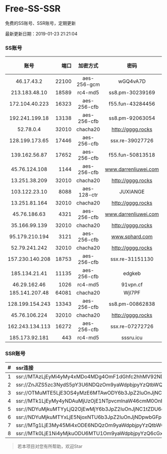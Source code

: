 # Free-SS-SSR

免费的SS账号、SSR账号，定期更新

最新更新日期：2019-01-23 21:21:04 

### SS账号

|账号|端口|加密方式|密码|更新时间|国家|
|:-----:|-----:|:----:|:----:|:----:|:----:|
|46.17.43.2|22100|aes-256-gcm|wGQ4vA7D|21:17:14|RU|
|213.183.48.10|18589|rc4-md5|ss8.pm-30239169|21:17:05|RU|
|172.104.40.223|16323|aes-256-cfb|f55.fun-43284456|21:17:05|SG|
|192.241.199.18|13138|aes-256-cfb|ss8.pm-92063054|21:17:04|US|
|52.78.0.4|32010|chacha20|http://gggg.rocks|21:17:11|KR|
|128.199.173.65|17446|aes-256-cfb|ssx.re-39027726|21:17:05|SG|
|139.162.56.87|17652|aes-256-cfb|f55.fun-50813518|21:17:05|SG|
|45.76.124.108|1144|aes-256-cfb|www.darrenliuwei.com|21:17:05|AU|
|13.251.38.209|32010|chacha20|http://gggg.rocks|21:17:21|SG|
|103.122.23.10|8088|aes-128-ctr|JUXIANGE|21:17:08|US|
|13.251.81.164|32010|chacha20|http://gggg.rocks|21:17:14|SG|
|45.76.186.63|4321|aes-256-cfb|www.darrenliuwei.com|21:17:13|SG|
|35.166.99.139|32010|chacha20|http://gggg.rocks|21:17:12|US|
|95.179.210.194|3121|aes-256-cfb|www.sphard.com|21:17:12|FR|
|52.79.241.242|32010|chacha20|http://gggg.rocks|21:17:15|KR|
|157.230.140.208|18753|aes-256-cfb|ssx.re-31151130|21:17:05|US|
|185.134.21.41|11135|aes-256-cfb|edgkeb|21:17:12|GB|
|46.29.162.46|1026|rc4-md5|91vpn.cf|21:12:15|RU|
|185.141.207.48|64081|chacha20|WjI7PF|21:17:12|GB|
|128.199.154.243|13343|aes-256-cfb|ss8.pm-00862838|21:17:05|SG|
|45.76.106.224|32010|chacha20|http://gggg.rocks|21:17:11|JP|
|162.243.134.113|16272|aes-256-cfb|ssx.re-07272726|21:17:04|US|
|185.173.92.181|443|rc4-md5|sssru.icu|21:17:23|RU|


### SSR账号

|#|ssr连接|
|:-----|:-----|
|1|ssr://MTAzLjEyMi4yMy4xMDo4MDg4OmF1dGhfc2hhMV92NDphZXMtMTI4LWN0cjpwbGFpbjpTbFZZU1VGT1IwVS8_b2Jmc3BhcmFtPTVweTY1Wnk2NXJXTDZLLUVPbWgwZEhBNkx5OTBMbU51TDBWb1pHMVVlR1UmcHJvdG9wYXJhbT1NVERsaFlNeGRPYXpxT1dHakRwb2RIUndPaTh2ZEM1amJpOVNaVVZSV25oeiZyZW1hcmtzPVUxTlNWRTlQVEY5T2IyUmxPdVM2bXVXa3F1V2NzT1dNdWlBJmdyb3VwPVYxZFhMbE5UVWxOVVQwOU1Ma05QVFE|
|2|ssr://ZnJlZS5zc3NydS5pY3U6NDQzOm9yaWdpbjpyYzQtbWQ1Omh0dHBfc2ltcGxlOmMzTnpjblV1YVdOMS8_cmVtYXJrcz1VMU5TVkU5UFRGOU9iMlJsT3VTX2hPZTlsLWFXcnlBJmdyb3VwPVYxZFhMbE5UVWxOVVQwOU1Ma05QVFE|
|3|ssr://OTMuMTE5LjE3OS4yMzE6MTAwODY6b3JpZ2luOnJjNC1tZDUtNjpwbGFpbjpiV2xzZFhoby8_b2Jmc3BhcmFtPTVweTY1Wnk2NXJXTDZLLUVPbWgwZEhBNkx5OTBMbU51TDBWb1pHMVVlR1UmcHJvdG9wYXJhbT1NVERsaFlNeGRPYXpxT1dHakRwb2RIUndPaTh2ZEM1amJpOVNaVVZSV25oeiZyZW1hcmtzPVUxTlNWRTlQVEY5T2IyUmxPdWU5bC1tcHJPV3d2T1M2bWlBJmdyb3VwPVYxZFhMbE5UVWxOVVQwOU1Ma05QVFE|
|4|ssr://MTk1LjEyMy4yNDAuMjUzOjE1NTpvcmlnaW46cmM0OnBsYWluOmJHNWpiZy8_cmVtYXJrcz1VMU5TVkU5UFRGOU9iMlJsT3VTNWpPV0ZpLVdGc0NBJmdyb3VwPVYxZFhMbE5UVWxOVVQwOU1Ma05QVFE|
|5|ssr://NDYuMjkuMTYyLjQ2OjEwMjY6b3JpZ2luOnJjNC1tZDU6cGxhaW46T1RGMmNHNHVZMlkvP3JlbWFya3M9VTFOU1ZFOVBURjlPYjJSbE91U19oT2U5bC1hV3J5QSZncm91cD1WMWRYTGxOVFVsTlVUMDlNTGtOUFRR|
|6|ssr://NDYuMjkuMTYxLjE5NjoxNTU6b3JpZ2luOnJjNDpwbGFpbjpiRzVqYmcvP3JlbWFya3M9VTFOU1ZFOVBURjlPYjJSbE91U19oT2U5bC1hV3J5QSZncm91cD1WMWRYTGxOVFVsTlVUMDlNTGtOUFRR|
|7|ssr://MTg1LjE3My45Mi4xODE6NDQzOm9yaWdpbjpyYzQtbWQ1OnBsYWluOmMzTnpjblV1YVdOMS8_cmVtYXJrcz1VMU5TVkU5UFRGOU9iMlJsT3VTX2hPZTlsLWFXcnlBJmdyb3VwPVYxZFhMbE5UVWxOVVQwOU1Ma05QVFE|
|8|ssr://MTk0LjE1Ni4yMjkuODU6MTU1Om9yaWdpbjpyYzQ6cGxhaW46Ykc1amJnLz9yZW1hcmtzPVUxTlNWRTlQVEY5T2IyUmxPdVctdC1XYnZTQSZncm91cD1WMWRYTGxOVFVsTlVUMDlNTGtOUFRR|


> 若本项目对您有所帮助，欢迎Star